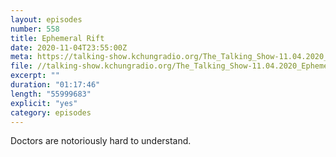 ```yaml
---
layout: episodes
number: 558
title: Ephemeral Rift
date: 2020-11-04T23:55:00Z
meta: https://talking-show.kchungradio.org/The_Talking_Show-11.04.2020_Ephemeral_Rift.mp3
file: //talking-show.kchungradio.org/The_Talking_Show-11.04.2020_Ephemeral_Rift.mp3
excerpt: ""
duration: "01:17:46"
length: "55999683"
explicit: "yes"
category: episodes
---
```

Doctors are notoriously hard to understand. 
